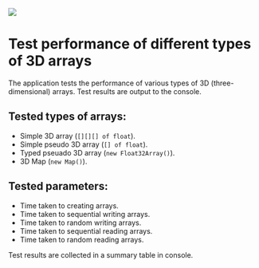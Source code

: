 ![](https://img.shields.io/badge/lang-JavaScript-blue)


# **Test performance of different types of 3D arrays**

The application tests the performance of various types of 3D (three-dimensional) arrays. Test results are output to the console.

## Tested types of arrays:

- Simple 3D array (`[][][] of float`).
- Simple pseudo 3D array (`[] of float`).
- Typed pseuado 3D array (`new Float32Array()`).
- 3D Map (`new Map()`).

## Tested parameters:

- Time taken to creating arrays.
- Time taken to sequential writing arrays.
- Time taken to random writing arrays.
- Time taken to sequential reading arrays.
- Time taken to random reading arrays.

Test results are collected in a summary table in console.

